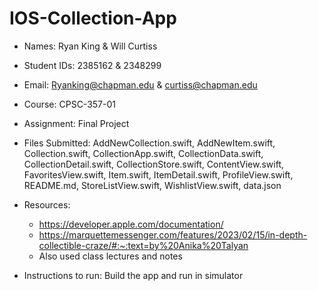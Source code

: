 # IOS-Collection-App

* Names: Ryan King & Will Curtiss
* Student IDs: 2385162 & 2348299
* Email: Ryanking@chapman.edu & curtiss@chapman.edu
* Course: CPSC-357-01
* Assignment: Final Project

* Files Submitted: AddNewCollection.swift, AddNewItem.swift, Collection.swift, CollectionApp.swift, CollectionData.swift, CollectionDetail.swift, CollectionStore.swift, ContentView.swift, FavoritesView.swift, Item.swift, ItemDetail.swift, ProfileView.swift, README.md, StoreListView.swift, WishlistView.swift, data.json
* Resources:
  * https://developer.apple.com/documentation/ 
  * https://marquettemessenger.com/features/2023/02/15/in-depth-collectible-craze/#:~:text=by%20Anika%20Talyan
  * Also used class lectures and notes

* Instructions to run: Build the app and run in simulator
